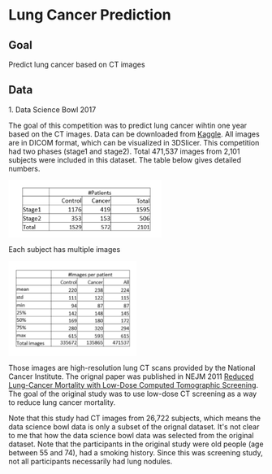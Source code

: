 # Lung Cancer Prediction

## Goal
Predict lung cancer based on CT images

## Data
1\. Data Science Bowl 2017

The goal of this competition was to predict lung cancer wihtin one year based on the CT images. Data can be downloaded from [Kaggle](https://www.kaggle.com/c/data-science-bowl-2017). All images are in DICOM format, which can be visualized in 3DSlicer. This competition had two phases (stage1 and stage2). Total 471,537 images from 2,101 subjects were included in this dataset. The table below gives detailed numbers. 

<img align="center" height="60%" width="60%" margin="auto" alt="DSB data" src="https://github.com/chvlyl/Lung_Cancer_Prediction/blob/master/img/DSB_data_details.png">

Each subject has multiple images

<img align="center" height="50%" width="50%" margin="auto" alt="DSB data" src="https://github.com/chvlyl/Lung_Cancer_Prediction/blob/master/img/DSB_data_details2.png">


Those images are high-resolution lung CT scans provided by the National Cancer Institute. The orignal paper was published in NEJM 2011 [Reduced Lung-Cancer Mortality with Low-Dose Computed Tomographic Screening](http://www.nejm.org/doi/full/10.1056/NEJMoa1102873). The goal of the original study was to use low-dose CT screening as a way to reduce lung cancer mortality. 

Note that this study had CT images from 26,722 subjects, which means the data science bowl data is only a subset of the orignal dataset. It's not clear to me that how the data science bowl data was selected from the original dataset. Note that the participants in the original study were old people (age between 55 and 74), had a smoking history. Since this was screening study, not all participants necessarily had lung nodules. 
